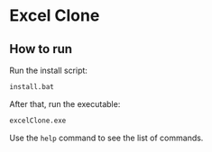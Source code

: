# Excel Clone

## How to run

Run the install script:

```bash
install.bat
```

After that, run the executable:

```bash
excelClone.exe
```

Use the `help` command to see the list of commands.
